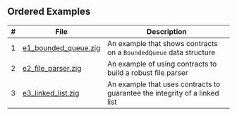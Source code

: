 ## Ordered Examples

| # | File                                         | Description                                                                |
|---|----------------------------------------------|----------------------------------------------------------------------------|
| 1 | [e1_bounded_queue.zig](e1_bounded_queue.zig) | An example that shows contracts on a `BoundedQueue` data structure         |
| 2 | [e2_file_parser.zig](e2_file_parser.zig)     | An example of using contracts to build a robust file parser                |
| 3 | [e3_linked_list.zig](e3_linked_list.zig)     | An example that uses contracts to guarantee the integrity of a linked list |

